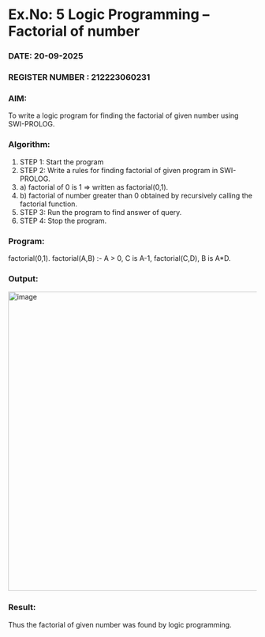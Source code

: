 # Ex.No: 5   Logic Programming – Factorial of number   
### DATE: 20-09-2025                                                                           
### REGISTER NUMBER : 212223060231
### AIM: 
To  write  a logic program for finding the factorial of given number using SWI-PROLOG. 
### Algorithm:
1. STEP 1: Start the program
2. STEP 2:  Write a rules for finding factorial of given program in SWI-PROLOG.
3.   a)	factorial of 0 is 1 => written as factorial(0,1).
4.   b)	factorial of number greater than 0 obtained by recursively calling the factorial    function.
5. STEP 3: Run the program  to find answer of  query.
6. STEP 4: Stop the program.

### Program:
factorial(0,1).
factorial(A,B) :-
A > 0,
C is A-1,
factorial(C,D),
B is A*D.


### Output:
<img width="973" height="606" alt="image" src="https://github.com/user-attachments/assets/4704eb26-45e4-48f3-af51-b1ecc56e9e59" />



### Result:
Thus the factorial of given number was found by logic programming. 
